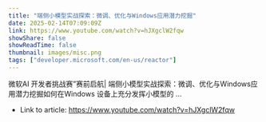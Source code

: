 ```yaml
---
title: "端侧小模型实战探索：微调、优化与Windows应用潜力挖掘"
date: 2025-02-14T07:09:09Z
link: https://www.youtube.com/watch?v=hJXgclW2fqw
showShare: false
showReadTime: false
thumbnail: images/misc.png
tags: ["developer.microsoft.com/en-us/reactor"]
---
```

微软AI 开发者挑战赛”赛前启航| 端侧小模型实战探索：微调、优化与Windows应用潜力挖掘如何在Windows 设备上充分发挥小模型的 ...

- Link to article: https://www.youtube.com/watch?v=hJXgclW2fqw